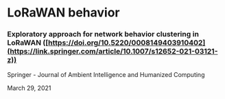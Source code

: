 # LoRaWAN behavior

 ### Exploratory approach for network behavior clustering in LoRaWAN ([https://doi.org/10.5220/0008149403910402](https://link.springer.com/article/10.1007/s12652-021-03121-z))
 
 Springer - Journal of Ambient Intelligence and Humanized Computing
 
 March 29, 2021

